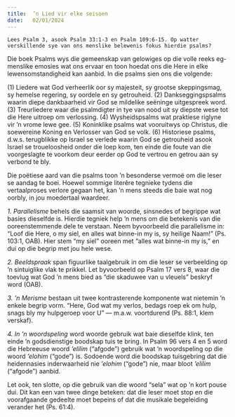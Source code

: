 ```yaml
---
title:  ’n Lied vir elke seisoen
date:   02/01/2024
---
```


`Lees Psalm 3, asook Psalm 33:1-3 en Psalm 109:6-15. Op watter verskillende sye van ons menslike belewenis fokus hierdie psalms?`

Die boek Psalms wys die gemeenskap van gelowiges op die volle reeks eg-menslike emosies wat ons ervaar en toon hoedat ons die Here in elke lewensomstandigheid kan aanbid. In die psalms sien ons die volgende:

(1) Liedere wat God verheerlik oor sy majesteit, sy grootse skeppingsmag, sy hemelse regering, sy oordele en sy getrouheid. (2) Dankseggingspsalms waarin diepe dankbaarheid vir God se mildelike seëninge uitgespreek word. (3) Treurliedere waar die psalmdigter in tye van nood uit sy diepste wese tot die Here uitroep om verlossing. (4) Wysheidspsalms wat praktiese riglyne vir ’n vrome lewe gee. (5) Koninklike psalms wat vooruitwys op Christus, die soewereine Koning en Verlosser van God se volk. (6) Historiese psalms, d.w.s. terugblikke op Israel se verlede waarin God se getrouheid asook Israel se troueloosheid onder die loep kom, ten einde die foute van die voorgeslagte te voorkom deur eerder op God te vertrou en getrou aan sy verbond te bly.

Die poëtiese aard van die psalms toon ’n besonderse vermoë om die leser se aandag te boei. Hoewel sommige literêre tegnieke tydens die vertaalproses verlore gegaan het, kan ’n mens steeds die baie wat nog oorbly, in jou moedertaal waardeer.

_1. Parallelisme_ behels die saamsit van woorde, sinsnedes of begrippe wat basies dieselfde is. Hierdie tegniek help ’n mens om die betekenis van die ooreenstemmende dele te verstaan. Neem byvoorbeeld die parallelisme in: “Loof die Here, o my siel, en alles wat binne-in my is, sy heilige Naam!” (Ps. 103:1, OAB). Hier stem “my siel” ooreen met “alles wat binne-in my is,” en dui op die begrip met jou hele wese.

_2. Beeldspraak_ span figuurlike taalgebruik in om die leser se verbeelding op ’n sintuiglike vlak te prikkel. Let byvoorbeeld op Psalm 17 vers 8, waar die toevlug wat God ’n mens bied as “die skaduwee van u vleuels” beskryf word (OAB).

_3. ’n Merisme_ bestaan uit twee kontrasterende komponente wat nietemin ’n enkele begrip vorm. “Here, God wat my verlos, bedags roep ek om hulp, snags bly my hulpgeroep voor U” — m.a.w. voortdurend (Ps. 88:1, klem verskaf).

_4. In ’n woordspeling_ word woorde gebruik wat baie dieselfde klink, ten einde ’n godsdienstige boodskap tuis te bring. In Psalm 96 vers 4 en 5 word die Hebreeuse woord _’elilim_ (“afgode”) gebruik wat ’n woordspeling op die woord _’elohim_ (“gode”) is. Sodoende word die boodskap tuisgebring dat die heidennasies inderwaarheid nie _’elohim_ (“gode”) nie, maar bloot _’elilim_ (“afgode”) aanbid.

Let ook, ten slotte, op die gebruik van die woord “sela” wat op ’n kort pouse dui. Dit kan een van twee dinge beteken: dat die leser moet stop en die voorafgaande gedeelte moet bepeins of dat die musikale begeleiding verander het (Ps. 61:4).